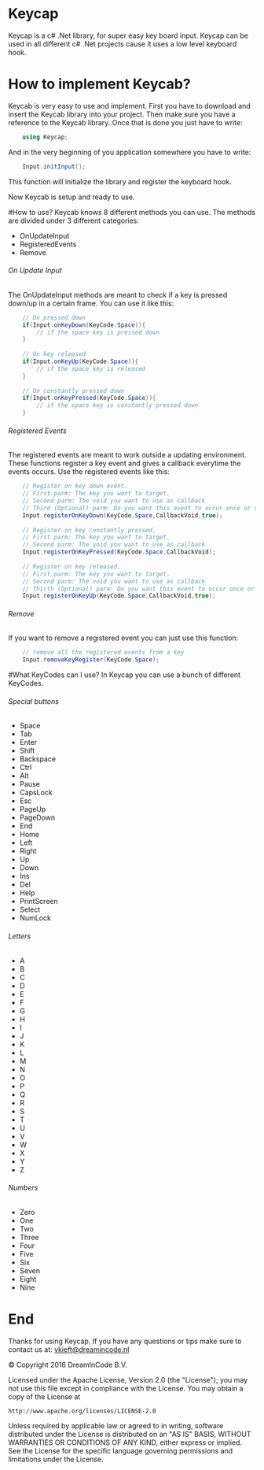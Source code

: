 # Keycap
Keycap is a c# .Net library, for super easy key board input. Keycap can be used in all different c# .Net projects cause it uses a low level keyboard hook.

# How to implement Keycab?
Keycab is very easy to use and implement.
First you have to download and insert the Keycab library into your project.
Then make sure you have a reference to the Keycab library.
Once that is done you just have to write:
```c#
	using Keycap;
```
And in the very beginning of you application somewhere you have to write:
```c#
	Input.initInput();
```
This function will initialize the library and register the keyboard hook.

Now Keycab is setup and ready to use.

#How to use?
Keycab knows 8 different methods you can use.
The methods are divided under 3 different categories:

- OnUpdateInput
- RegisteredEvents
- Remove

###### On Update Input
The OnUpdateInput methods are meant to check if a key is pressed down/up in a certain frame. You can use it like this:
```c#
	// On pressed down
	if(Input.onKeyDown(KeyCode.Space)){
		// if the space key is pressed down
	}
	
	// On key released
	if(Input.onKeyUp(KeyCode.Space)){
		// if the space key is released
	}
	
	// On constantly pressed down
	if(Input.onKeyPressed(KeyCode.Space)){
		// if the space key is constantly pressed down
	}
```

###### Registered Events
The registered events are meant to work outside a updating environment.
These functions register a key event and gives a callback everytime the events occurs.
Use the registered events like this:
```c#
	// Register on key down event.
	// First parm: The key you want to target.
	// Second parm: The void you want to use as callback
	// Third (Optional) parm: Do you want this event to occur once or until stopped.
	Input.registerOnKeyDown(KeyCode.Space,CallbackVoid,true);
	
	// Register on key constantly pressed.
	// First parm: The key you want to target.
	// Second parm: The void you want to use as callback
	Input.registerOnKeyPressed(KeyCode.Space,CallbackVoid);
	
	// Register on key released.
	// First parm: The key you want to target.
	// Second parm: The void you want to use as callback
	// Thirth (Optional) parm: Do you want this event to occur once or until stopped.
	Input.registerOnKeyUp(KeyCode.Space,CallbackVoid,true);
```

###### Remove
If you want to remove a registered event you can just use this function:
```c#
	// remove all the registered events from a key
	Input.removeKeyRegister(KeyCode.Space);
```

#What KeyCodes can I use?
In Keycap you can use a bunch of different KeyCodes.

###### Special buttons
- Space
- Tab
- Enter
- Shift
- Backspace
- Ctrl
- Alt
- Pause
- CapsLock
- Esc
- PageUp
- PageDown
- End
- Home
- Left
- Right
- Up
- Down
- Ins
- Del
- Help
- PrintScreen
- Select
- NumLock
 
###### Letters
- A
- B
- C
- D
- E
- F
- G
- H
- I
- J
- K
- L
- M
- N
- O
- P
- Q
- R
- S
- T
- U
- V
- W
- X
- Y
- Z

###### Numbers
- Zero
- One
- Two
- Three
- Four
- Five
- Six
- Seven
- Eight
- Nine

# End
Thanks for using Keycap.
If you have any questions or tips make sure to contact us at: vkieft@dreamincode.nl

© Copyright 2016 DreamInCode B.V.

Licensed under the Apache License, Version 2.0 (the "License");
you may not use this file except in compliance with the License.
You may obtain a copy of the License at

    http://www.apache.org/licenses/LICENSE-2.0

Unless required by applicable law or agreed to in writing, software
distributed under the License is distributed on an "AS IS" BASIS,
WITHOUT WARRANTIES OR CONDITIONS OF ANY KIND, either express or implied.
See the License for the specific language governing permissions and
limitations under the License.